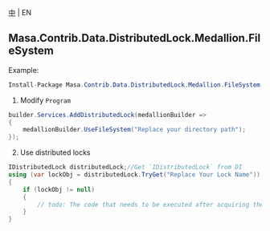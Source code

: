 [中](README.zh-CN.md) | EN

## Masa.Contrib.Data.DistributedLock.Medallion.FileSystem

Example:

```c#
Install-Package Masa.Contrib.Data.DistributedLock.Medallion.FileSystem
```

1. Modify `Program`

``` C#
builder.Services.AddDistributedLock(medallionBuilder =>
{
    medallionBuilder.UseFileSystem("Replace your directory path");
});
```

2. Use distributed locks

``` C#
IDistributedLock distributedLock;//Get `IDistributedLock` from DI
using (var lockObj = distributedLock.TryGet("Replace Your Lock Name"))
{
    if (lockObj != null)
    {
        // todo: The code that needs to be executed after acquiring the distributed lock
    }
}
```